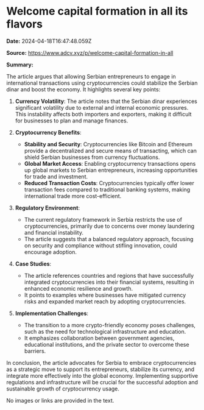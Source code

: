 # Welcome capital formation in all its flavors

**Date:** 2024-04-18T16:47:48.059Z

**Source:** https://www.adcv.xyz/p/welcome-capital-formation-in-all

**Summary:**

The article argues that allowing Serbian entrepreneurs to engage in international transactions using cryptocurrencies could stabilize the Serbian dinar and boost the economy. It highlights several key points:

1. **Currency Volatility**: The article notes that the Serbian dinar experiences significant volatility due to external and internal economic pressures. This instability affects both importers and exporters, making it difficult for businesses to plan and manage finances.

2. **Cryptocurrency Benefits**:
   - **Stability and Security**: Cryptocurrencies like Bitcoin and Ethereum provide a decentralized and secure means of transacting, which can shield Serbian businesses from currency fluctuations.
   - **Global Market Access**: Enabling cryptocurrency transactions opens up global markets to Serbian entrepreneurs, increasing opportunities for trade and investment.
   - **Reduced Transaction Costs**: Cryptocurrencies typically offer lower transaction fees compared to traditional banking systems, making international trade more cost-efficient.

3. **Regulatory Environment**:
   - The current regulatory framework in Serbia restricts the use of cryptocurrencies, primarily due to concerns over money laundering and financial instability.
   - The article suggests that a balanced regulatory approach, focusing on security and compliance without stifling innovation, could encourage adoption.

4. **Case Studies**:
   - The article references countries and regions that have successfully integrated cryptocurrencies into their financial systems, resulting in enhanced economic resilience and growth.
   - It points to examples where businesses have mitigated currency risks and expanded market reach by adopting cryptocurrencies.

5. **Implementation Challenges**:
   - The transition to a more crypto-friendly economy poses challenges, such as the need for technological infrastructure and education.
   - It emphasizes collaboration between government agencies, educational institutions, and the private sector to overcome these barriers.

In conclusion, the article advocates for Serbia to embrace cryptocurrencies as a strategic move to support its entrepreneurs, stabilize its currency, and integrate more effectively into the global economy. Implementing supportive regulations and infrastructure will be crucial for the successful adoption and sustainable growth of cryptocurrency usage.

No images or links are provided in the text.